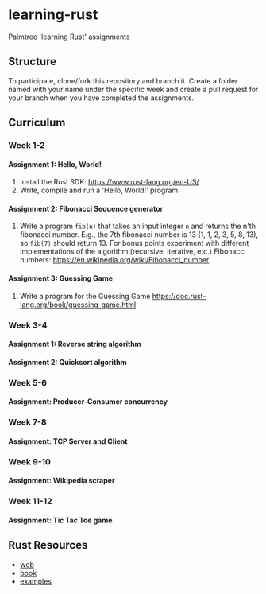 # learning-rust
Palmtree 'learning Rust' assignments

## Structure
To participate, clone/fork this repository and branch it. Create a folder named with your name under the specific week and create a pull request for your branch when you have completed the assignments.

## Curriculum

### Week 1-2
#### Assignment 1: Hello, World!
1. Install the Rust SDK: https://www.rust-lang.org/en-US/
2. Write, compile and run a 'Hello, World!' program

#### Assignment 2: Fibonacci Sequence generator
1. Write a program `fib(n)` that takes an input integer `n` and returns the n'th fibonacci number. E.g., the 7th fibonacci number is 13 (1, 1, 2, 3, 5, 8, 13), so `fib(7)` should return 13. For bonus points experiment with different implementations of the algorithm (recursive, iterative, etc.)
Fibonacci numbers: https://en.wikipedia.org/wiki/Fibonacci_number

#### Assignment 3: Guessing Game
1. Write a program for the Guessing Game https://doc.rust-lang.org/book/guessing-game.html

### Week 3-4
#### Assignment 1: Reverse string algorithm
#### Assignment 2: Quicksort algorithm

### Week 5-6
#### Assignment: Producer-Consumer concurrency

### Week 7-8
#### Assignment: TCP Server and Client

### Week 9-10
#### Assignment: Wikipedia scraper

### Week 11-12
#### Assignment: Tic Tac Toe game

## Rust Resources
  * [web](https://www.rust-lang.org)
  * [book](https://doc.rust-lang.org/book/)
  * [examples](http://rustbyexample.com/)
